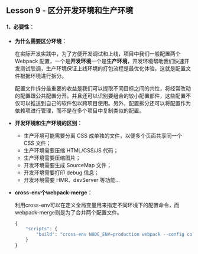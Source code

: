 ## Lesson 9 -  区分开发环境和生产环境

#### 1、必要性：

- **为什么需要区分环境：**

  在实际开发实践中，为了方便开发调试和上线，项目中我们一般配置两个 Webpack 配置，一个是**开发环境**一个是**生产环境**，开发环境帮助我们快速开发测试联调，生产环境保证上线环境的打包流程是最优化体验，这就是配置文件根据环境进行拆分。

  配置文件拆分最重要的收益是我们可以提取不同目标之间的共性，将经常改动的配置跟公共配置分开。并且还可以识别要组合的较小配置部件，这些配置不仅可以推送到自己的软件包以跨项目使用。另外，配置拆分还可以将配置作为依赖项进行管理，而不是在多个项目中复制类似的配置。

- **开发环境和生产环境的区别：**

  - 生产环境可能需要分离 CSS 成单独的文件，以便多个页面共享同一个 CSS 文件；
  - 生产环境需要压缩 HTML/CSS/JS 代码；
  - 生产环境需要压缩图片；
  - 开发环境需要生成 SourceMap 文件；
  - 开发环境需要打印 debug 信息；
  - 开发环境需要 HMR、devServer 等功能…

- **cross-env个webpack-merge：**

  利用cross-env可以在定义全局变量用来指定不同环境下的配置命令，而webpack-merge则是为了合并两个配置文件。

  ```javascript
  {
      "scripts": {
          "build": "cross-env NODE_ENV=production webpack --config config.js"
      }
  }
  ```

  

  
